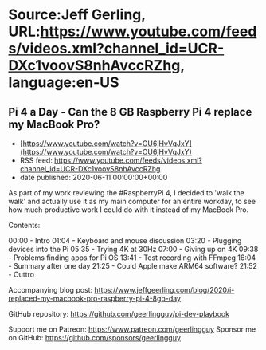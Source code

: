 # Source:Jeff Gerling, URL:https://www.youtube.com/feeds/videos.xml?channel_id=UCR-DXc1voovS8nhAvccRZhg, language:en-US

## Pi 4 a Day - Can the 8 GB Raspberry Pi 4 replace my MacBook Pro?
 - [https://www.youtube.com/watch?v=OU6jHvVqJxY](https://www.youtube.com/watch?v=OU6jHvVqJxY)
 - RSS feed: https://www.youtube.com/feeds/videos.xml?channel_id=UCR-DXc1voovS8nhAvccRZhg
 - date published: 2020-06-11 00:00:00+00:00

As part of my work reviewing the #RaspberryPi 4, I decided to 'walk the walk' and actually use it as my main computer for an entire workday, to see how much productive work I could do with it instead of my MacBook Pro.

Contents:

00:00 - Intro
01:04 - Keyboard and mouse discussion
03:20 - Plugging devices into the Pi
05:35 - Trying 4K at 30Hz
07:00 - Giving up on 4K
09:38 - Problems finding apps for Pi OS
13:41 - Test recording with FFmpeg
16:04 - Summary after one day
21:25 - Could Apple make ARM64 software?
21:52 - Outtro

Accompanying blog post: https://www.jeffgeerling.com/blog/2020/i-replaced-my-macbook-pro-raspberry-pi-4-8gb-day

GitHub repository: https://github.com/geerlingguy/pi-dev-playbook

Support me on Patreon: https://www.patreon.com/geerlingguy
Sponsor me on GitHub: https://github.com/sponsors/geerlingguy

